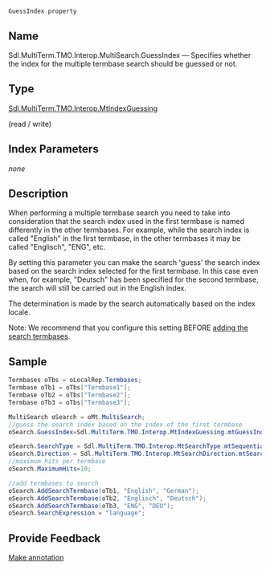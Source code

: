 

# 
    GuessIndex property



## Name

Sdl.MultiTerm.TMO.Interop.MultiSearch.GuessIndex —          Specifies whether the index for the multiple termbase search should be guessed or not.



## Type

[Sdl.MultiTerm.TMO.Interop.MtIndexGuessing](Sdl.MultiTerm.TMO.Interop.MtIndexGuessing.html)

(read / write)



## Index Parameters
*none*


## Description



When performing a multiple termbase search you need to take into consideration that the search index used in the first termbase is named differently in the other termbases. For example, while the search index is called "English" in the first termbase, in the other termbases it may be called "Englisch", "ENG", etc.

By setting this parameter you can make the search 'guess' the search index based on the search index selected for the first termbase. In this case even when, for example, "Deutsch" has been specified for the second termbase, the search will still be carried out in the English index.

The determination is made by the search automatically based on the index locale.

Note: We recommend that you configure this setting BEFORE [adding the search termbases](Sdl.MultiTerm.TMO.Interop.MultiSearch.AddSearchTermbase.html).



## Sample


```cs
Termbases oTbs = oLocalRep.Termbases;
Termbase oTb1 = oTbs["Termbase1"];
Termbase oTb2 = oTbs["Termbase2"];
Termbase oTb3 = oTbs["Termbase3"];

MultiSearch oSearch = oMt.MultiSearch;
//guess the search index based on the index of the first termbase
oSearch.GuessIndex=Sdl.MultiTerm.TMO.Interop.MtIndexGuessing.mtGuessIndex;

oSearch.SearchType = Sdl.MultiTerm.TMO.Interop.MtSearchType.mtSequential;
oSearch.Direction = Sdl.MultiTerm.TMO.Interop.MtSearchDirection.mtSearchDown;
//maximum hits per termbase
oSearch.MaximumHits=10;

//add termbases to search
oSearch.AddSearchTermbase(oTb1, "English", "German");
oSearch.AddSearchTermbase(oTb2, "Englisch", "Deutsch");
oSearch.AddSearchTermbase(oTb3, "ENG", "DEU");
oSearch.SearchExpression = "language";
```



## Provide Feedback

[Make annotation](mailto:sdk-feedback@sdl.com&amp;subject=Reference%20for%20Sdl.MultiTerm.TMO.Interop.MultiSearch.GuessIndex)

